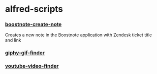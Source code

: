# alfred-scripts

### [boostnote-create-note](https://github.com/dbuskariol/alfred-scripts/tree/master/boostnote-create-note)

Creates a new note in the Boostnote application with Zendesk ticket title and link

### [giphy-gif-finder](https://github.com/dbuskariol/alfred-scripts/tree/master/giphy-gif-finder)


### [youtube-video-finder](https://github.com/dbuskariol/alfred-scripts/tree/master/youtube-video-finder)